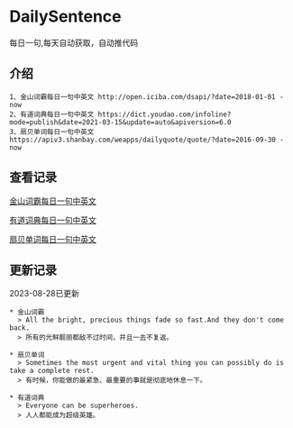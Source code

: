 # DailySentence

每日一句,每天自动获取，自动推代码

## 介绍

```
1、金山词霸每日一句中英文 http://open.iciba.com/dsapi/?date=2018-01-01 - now
2、有道词典每日一句中英文 https://dict.youdao.com/infoline?mode=publish&date=2021-03-15&update=auto&apiversion=6.0
3、扇贝单词每日一句中英文 https://apiv3.shanbay.com/weapps/dailyquote/quote/?date=2016-09-30 - now
```

## 查看记录

[金山词霸每日一句中英文](./data/iciba/)

[有道词典每日一句中英文](./data/youdao/)

[扇贝单词每日一句中英文](./data/shanbay/)

## 更新记录
2023-08-28已更新 
```
* 金山词霸
  > All the bright, precious things fade so fast.And they don't come back.
  > 所有的光鲜靓丽都敌不过时间，并且一去不复返。

* 扇贝单词
  > Sometimes the most urgent and vital thing you can possibly do is take a complete rest.
  > 有时候，你能做的最紧急、最重要的事就是彻底地休息一下。

* 有道词典
  > Everyone can be superheroes.
  > 人人都能成为超级英雄。

```
